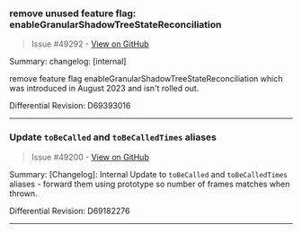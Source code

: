 ### remove unused feature flag: enableGranularShadowTreeStateReconciliation

> Issue #49292 - [View on GitHub](https://github.com/facebook/react-native/pull/49292)

Summary:
changelog: [internal]

remove feature flag enableGranularShadowTreeStateReconciliation which was introduced in August 2023 and isn't rolled out.

Differential Revision: D69393016




---

### Update `toBeCalled` and `toBeCalledTimes` aliases

> Issue #49200 - [View on GitHub](https://github.com/facebook/react-native/pull/49200)

Summary:
[Changelog]: Internal
Update to `toBeCalled` and `toBeCalledTimes` aliases - forward them using prototype so number of frames matches when thrown.

Differential Revision: D69182276




---

